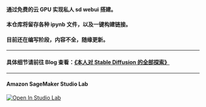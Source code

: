 #### 通过免费的云 GPU 实现私人 sd webui 搭建。
#### 本仓库将留存各种 ipynb 文件，以及一键构建链接。
#### 目前还在编写阶段，内容不全，随缘更新。
----
#### 具体细节请前往 Blog 查看：<a href="https://dwz.sxjeru.top/cHTD" target="_blank">《本人对 Stable Diffusion 的全部探索》</a>
----
#### Amazon SageMaker Studio Lab
[![Open In Studio Lab](https://studiolab.sagemaker.aws/studiolab.svg)](https://studiolab.sagemaker.aws/import/github/sxjeru/stable-diffusion-webui-freeCloud/blob/main/stablediffusionui-adapted-to-novelaileaks.ipynb)
